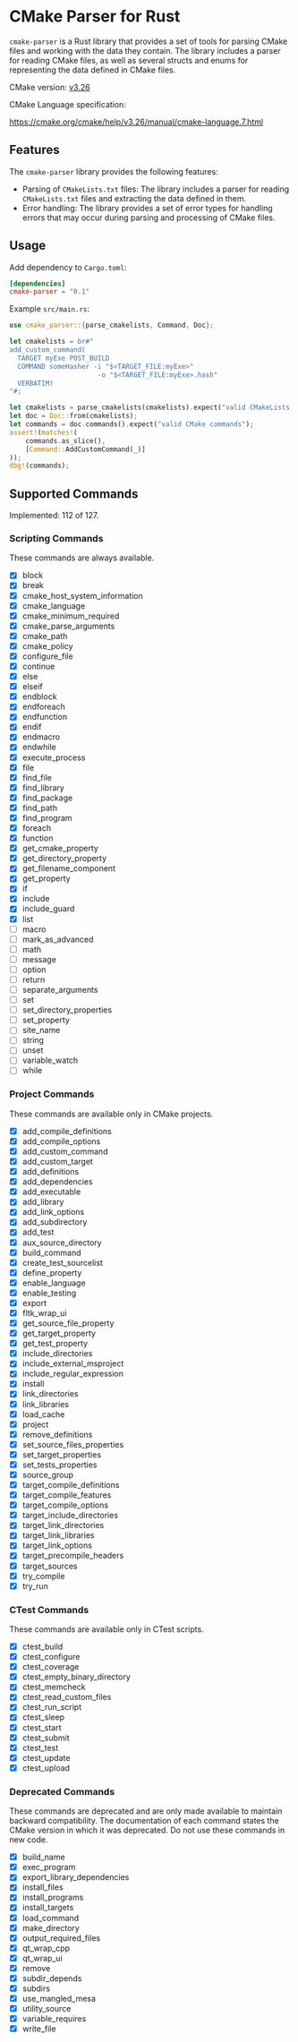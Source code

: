 # CMake Parser for Rust

`cmake-parser` is a Rust library that provides a set of tools for parsing CMake files and working with the data they contain. The library includes a parser for reading CMake files, as well as several structs and enums for representing the data defined in CMake files.

CMake version: [v3.26](https://cmake.org/cmake/help/v3.26/index.html)

CMake Language specification:

<https://cmake.org/cmake/help/v3.26/manual/cmake-language.7.html>

## Features

The `cmake-parser` library provides the following features:

- Parsing of `CMakeLists.txt` files: The library includes a parser for reading `CMakeLists.txt` files and extracting the data defined in them.
- Error handling: The library provides a set of error types for handling errors that may occur during parsing and processing of CMake files.

## Usage

Add dependency to `Cargo.toml`:

```toml
[dependencies]
cmake-parser = "0.1"
```

Example `src/main.rs`:

```rust
use cmake_parser::{parse_cmakelists, Command, Doc};

let cmakelists = br#"
add_custom_command(
  TARGET myExe POST_BUILD
  COMMAND someHasher -i "$<TARGET_FILE:myExe>"
                      -o "$<TARGET_FILE:myExe>.hash"
  VERBATIM)
"#;

let cmakelists = parse_cmakelists(cmakelists).expect("valid CMakeLists.txt");
let doc = Doc::from(cmakelists);
let commands = doc.commands().expect("valid CMake commands");
assert!(matches!(
    commands.as_slice(),
    [Command::AddCustomCommand(_)]
));
dbg!(commands);
```

## Supported Commands

Implemented: 112 of 127.

### Scripting Commands

These commands are always available.

- [x] block
- [x] break
- [x] cmake_host_system_information
- [x] cmake_language
- [x] cmake_minimum_required
- [x] cmake_parse_arguments
- [x] cmake_path
- [x] cmake_policy
- [x] configure_file
- [x] continue
- [x] else
- [x] elseif
- [x] endblock
- [x] endforeach
- [x] endfunction
- [x] endif
- [x] endmacro
- [x] endwhile
- [x] execute_process
- [x] file
- [x] find_file
- [x] find_library
- [x] find_package
- [x] find_path
- [x] find_program
- [x] foreach
- [x] function
- [x] get_cmake_property
- [x] get_directory_property
- [x] get_filename_component
- [x] get_property
- [x] if
- [x] include
- [x] include_guard
- [x] list
- [ ] macro
- [ ] mark_as_advanced
- [ ] math
- [ ] message
- [ ] option
- [ ] return
- [ ] separate_arguments
- [ ] set
- [ ] set_directory_properties
- [ ] set_property
- [ ] site_name
- [ ] string
- [ ] unset
- [ ] variable_watch
- [ ] while

### Project Commands

These commands are available only in CMake projects.

- [x] add_compile_definitions
- [x] add_compile_options
- [x] add_custom_command
- [x] add_custom_target
- [x] add_definitions
- [x] add_dependencies
- [x] add_executable
- [x] add_library
- [x] add_link_options
- [x] add_subdirectory
- [x] add_test
- [x] aux_source_directory
- [x] build_command
- [x] create_test_sourcelist
- [x] define_property
- [x] enable_language
- [x] enable_testing
- [x] export
- [x] fltk_wrap_ui
- [x] get_source_file_property
- [x] get_target_property
- [x] get_test_property
- [x] include_directories
- [x] include_external_msproject
- [x] include_regular_expression
- [x] install
- [x] link_directories
- [x] link_libraries
- [x] load_cache
- [x] project
- [x] remove_definitions
- [x] set_source_files_properties
- [x] set_target_properties
- [x] set_tests_properties
- [x] source_group
- [x] target_compile_definitions
- [x] target_compile_features
- [x] target_compile_options
- [x] target_include_directories
- [x] target_link_directories
- [x] target_link_libraries
- [x] target_link_options
- [x] target_precompile_headers
- [x] target_sources
- [x] try_compile
- [x] try_run

### CTest Commands

These commands are available only in CTest scripts.

- [x] ctest_build
- [x] ctest_configure
- [x] ctest_coverage
- [x] ctest_empty_binary_directory
- [x] ctest_memcheck
- [x] ctest_read_custom_files
- [x] ctest_run_script
- [x] ctest_sleep
- [x] ctest_start
- [x] ctest_submit
- [x] ctest_test
- [x] ctest_update
- [x] ctest_upload

### Deprecated Commands

These commands are deprecated and are only made available to maintain backward compatibility. The documentation of each command states the CMake version in which it was deprecated. Do not use these commands in new code.

- [x] build_name
- [x] exec_program
- [x] export_library_dependencies
- [x] install_files
- [x] install_programs
- [x] install_targets
- [x] load_command
- [x] make_directory
- [x] output_required_files
- [x] qt_wrap_cpp
- [x] qt_wrap_ui
- [x] remove
- [x] subdir_depends
- [x] subdirs
- [x] use_mangled_mesa
- [x] utility_source
- [x] variable_requires
- [x] write_file
